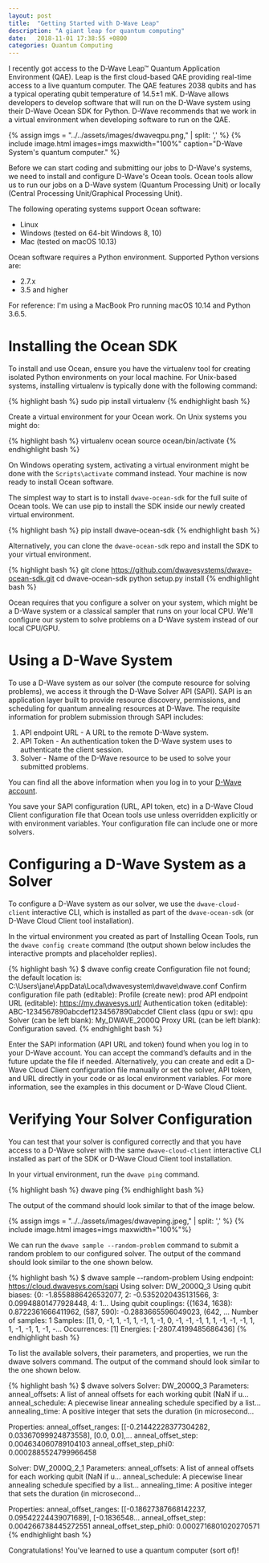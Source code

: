 ```yaml
---
layout: post
title:  "Getting Started with D-Wave Leap"
description: "A giant leap for quantum computing"
date:   2018-11-01 17:38:55 +0800
categories: Quantum Computing
---
```


I recently got access to the D‑Wave Leap™ Quantum Application Environment (QAE). Leap is the first cloud-based QAE providing real-time access to a live quantum computer. The QAE features 2038 qubits and has a typical operating qubit temperature of 14.5±1 mK. D-Wave allows developers to develop software that will run on the D-Wave system using their D-Wave Ocean SDK for Python. D-Wave recommends that we work in a virtual environment when developing software to run on the QAE.

{% assign imgs = "../../assets/images/dwaveqpu.png," | split: ',' %}
{% include image.html images=imgs maxwidth="100%" caption="D-Wave System's quantum computer." %}<br class="img">

Before we can start coding and submitting our jobs to D-Wave's systems, we need to install and configure D-Wave's Ocean tools. Ocean tools allow us to run our jobs on a D-Wave system (Quantum Processing Unit) or locally (Central Processing Unit/Graphical Processing Unit).

The following operating systems support Ocean software:

- Linux
- Windows (tested on 64-bit Windows 8, 10)
- Mac (tested on macOS 10.13)

Ocean software requires a Python environment. Supported Python versions are:

- 2.7.x
- 3.5 and higher

For reference: I'm using a MacBook Pro running macOS 10.14 and Python 3.6.5.

# Installing the Ocean SDK 

To install and use Ocean, ensure you have the virtualenv tool for creating isolated Python environments on your local machine. For Unix-based systems, installing virtualenv is typically done with the following command:

{% highlight bash %}
sudo pip install virtualenv
{% endhighlight bash %}

Create a virtual environment for your Ocean work. On Unix systems you might do:

{% highlight bash %}
virtualenv ocean
source ocean/bin/activate
{% endhighlight bash %}

On Windows operating system, activating a virtual environment might be done with the `Scripts\activate` command instead. Your machine is now ready to install Ocean software.

The simplest way to start is to install `dwave-ocean-sdk` for the full suite of Ocean tools. We can use pip to install the SDK inside our newly created virtual environment.

{% highlight bash %}
pip install dwave-ocean-sdk
{% endhighlight bash %}

Alternatively, you can clone the `dwave-ocean-sdk` repo and install the SDK to your virtual environment.

{% highlight bash %}
git clone https://github.com/dwavesystems/dwave-ocean-sdk.git
cd dwave-ocean-sdk
python setup.py install
{% endhighlight bash %}

Ocean requires that you configure a solver on your system, which might be a D-Wave system or a classical sampler that runs on your local CPU. We'll configure our system to solve problems on a D-Wave system instead of our local CPU/GPU.

# Using a D-Wave System

To use a D-Wave system as our solver (the compute resource for solving problems), we access it through the D-Wave Solver API (SAPI). SAPI is an application layer built to provide resource discovery, permissions, and scheduling for quantum annealing resources at D-Wave. The requisite information for problem submission through SAPI includes:

1. API endpoint URL - A URL to the remote D-Wave system.
2. API Token - An authentication token the D-Wave system uses to authenticate the client session.
3. Solver - Name of the D-Wave resource to be used to solve your submitted problems.

You can find all the above information when you log in to your [D-Wave account](https://cloud.dwavesys.com/leap/login/?next=/leap/).

You save your SAPI configuration (URL, API token, etc) in a D-Wave Cloud Client configuration file that Ocean tools use unless overridden explicitly or with environment variables. Your configuration file can include one or more solvers.

# Configuring a D-Wave System as a Solver

To configure a D-Wave system as our solver, we use the `dwave-cloud-client` interactive CLI, which is installed as part of the `dwave-ocean-sdk` (or D-Wave Cloud Client tool installation). 

In the virtual environment you created as part of Installing Ocean Tools, run the `dwave config create` command (the output shown below includes the interactive prompts and placeholder replies).

{% highlight bash %}
$ dwave config create
Configuration file not found; the default location is: C:\\Users\\jane\\AppData\\Local\\dwavesystem\\dwave\\dwave.conf
Confirm configuration file path (editable):
Profile (create new): prod
API endpoint URL (editable): https://my.dwavesys.url/
Authentication token (editable): ABC-1234567890abcdef1234567890abcdef
Client class (qpu or sw): qpu
Solver (can be left blank): My_DWAVE_2000Q
Proxy URL (can be left blank):
Configuration saved.
{% endhighlight bash %}

Enter the SAPI information (API URL and token) found when you log in to your D-Wave account. You can accept the command’s defaults and in the future update the file if needed. Alternatively, you can create and edit a D-Wave Cloud Client configuration file manually or set the solver, API token, and URL directly in your code or as local environment variables. For more information, see the examples in this document or D-Wave Cloud Client.

# Verifying Your Solver Configuration

You can test that your solver is configured correctly and that you have access to a D-Wave solver with the same `dwave-cloud-client` interactive CLI installed as part of the SDK or D-Wave Cloud Client tool installation.

In your virtual environment, run the `dwave ping` command.

{% highlight bash %}
dwave ping
{% endhighlight bash %}

The output of the command should look similar to that of the image below.

{% assign imgs = "../../assets/images/dwaveping.jpeg," | split: ',' %}
{% include image.html images=imgs maxwidth="100%"%}<br class="img">

We can run the `dwave sample --random-problem` command to submit a random problem to our configured solver. The output of the command should look similar to the one shown below.

{% highlight bash %}
$ dwave sample --random-problem
Using endpoint: https://cloud.dwavesys.com/sapi
Using solver: DW_2000Q_3
Using qubit biases: {0: -1.8558886426532077, 2: -0.5352020435131566, 3: 0.09948801477928448, 4: 1...
Using qubit couplings: {(1634, 1638): 0.8722361666411962, (587, 590): -0.2883665596049023, (642, ...
Number of samples: 1
Samples: [[1, 0, -1, 1, -1, 1, -1, 1, -1, 0, -1, -1, -1, 1, 1, -1, -1, -1, 1, 1, -1, -1, 1, -1, -...
Occurrences: [1]
Energies: [-2807.4199485686436]
{% endhighlight bash %}

To list the available solvers, their parameters, and properties, we run the dwave solvers command. The output of the command should look similar to the one shown below.

{% highlight bash %}
$ dwave solvers
Solver: DW_2000Q_3
  Parameters:
    anneal_offsets: A list of anneal offsets for each working qubit (NaN if u...
    anneal_schedule: A piecewise linear annealing schedule specified by a list...
    annealing_time: A positive integer that sets the duration (in microsecond...
    <Output snipped for brevity>

  Properties:
    anneal_offset_ranges: [[-0.21442228377304282, 0.03367099924873558], [0.0, 0.0],...
    anneal_offset_step: 0.004634060789104103
    anneal_offset_step_phi0: 0.0002885524799966458
    <Output snipped for brevity>

Solver: DW_2000Q_2_1
  Parameters:
    anneal_offsets: A list of anneal offsets for each working qubit (NaN if u...
    anneal_schedule: A piecewise linear annealing schedule specified by a list...
    annealing_time: A positive integer that sets the duration (in microsecond...
    <Output snipped for brevity>

  Properties:
    anneal_offset_ranges: [[-0.18627387668142237, 0.09542224439071689], [-0.1836548...
    anneal_offset_step: 0.004266738445272551
    anneal_offset_step_phi0: 0.0002716801020270571
    <Output snipped for brevity>
{% endhighlight bash %}

Congratulations! You've learned to use a quantum computer (sort of)!